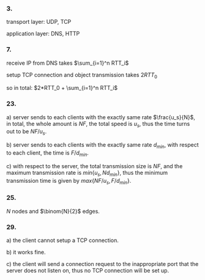 ### 3.

transport layer: UDP, TCP

application layer: DNS, HTTP



### 7.

receive IP from DNS takes $\sum_{i=1}^n RTT_i$

setup TCP connection and object transmission takes 2$RTT_0$

so in total: $2*RTT_0 + \sum_{i=1}^n RTT_i$



### 23.

a) server sends to each clients with the exactly same rate $\frac{u_s}{N}$, in total, the whole amount is $NF$, the total speed is $u_s$, thus the time turns out to be $NF/u_s$.

b) server sends to each clients with the exactly same rate $d_{min}$, with  respect to each client, the time is $F/d_{min}$.

c) with respect to the server, the total transmission size is $NF$, and the maximum transmission rate is $min\{ u_s, N d_{min} \}$, thus the minimum transmission time is given by $max\{ NF/u_s, F/d_{min} \}$.



### 25.

$N$ nodes and $\binom{N}{2}$ edges.



### 29.

a) the client cannot setup a TCP connection.

b) it works fine.

c) the client will send a connection request to the inappropriate port that the server does not listen on, thus no TCP connection will be set up.